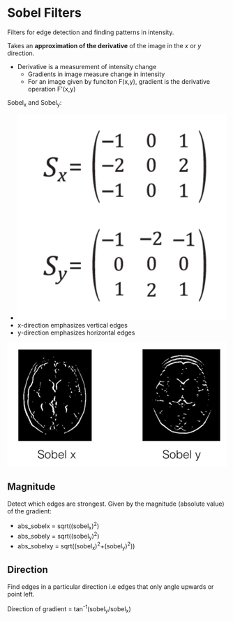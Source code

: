 # Sobel Filters

Filters for edge detection and finding patterns in intensity.

Takes an **approximation of the derivative** of the image in the _x_ or _y_ direction.

* Derivative is a measurement of intensity change
  * Gradients in image measure change in intensity
  * For an image given by funciton F(x,y), gradient is the derivative operation F'(x,y)

Sobel<sub>x</sub> and Sobel<sub>y</sub>:

* ![](../../../images/2018-03-20-17-49-56.png)
* x-direction emphasizes vertical edges
* y-direction emphasizes horizontal edges

![](../../../images/2018-03-20-17-50-25.png)

## Magnitude

Detect which edges are strongest. Given by the magnitude (absolute value) of the gradient:

* abs_sobelx = sqrt((sobel<sub>x</sub>)<sup>2</sup>)
* abs_sobely = sqrt((sobel<sub>y</sub>)<sup>2</sup>)
* abs_sobelxy = sqrt((sobel<sub>x</sub>)<sup>2</sup>+(sobel<sub>y</sub>)<sup>2</sup>))

## Direction

Find edges in a particular direction i.e edges that only angle upwards or point left.

Direction of gradient = tan<sup>-1</sup>(sobel<sub>y</sub>/sobel<sub>x</sub>)

